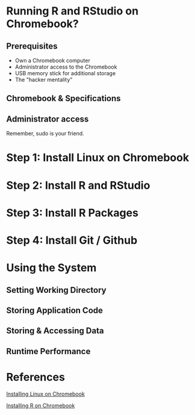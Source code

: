 # Running R and RStudio on Chromebook?

## Prerequisites

* Own a Chromebook computer
* Administrator access to the Chromebook
* USB memory stick for additional storage
* The "hacker mentality"

## Chromebook & Specifications

## Administrator access

Remember, sudo is your friend.

# Step 1: Install Linux on Chromebook

# Step 2: Install R and RStudio

# Step 3: Install R Packages

# Step 4: Install Git / Github

# Using the System

## Setting Working Directory

## Storing Application Code

## Storing & Accessing Data

## Runtime Performance

# References

[Installing Linux on Chromebook](https://lifehacker.com/how-to-install-linux-on-a-chromebook-and-unlock-its-ful-509039343)

[Installing R on Chromebook](https://www.r-bloggers.com/how-to-install-r-on-linux-ubuntu-16-04-xenial-xerus/)
